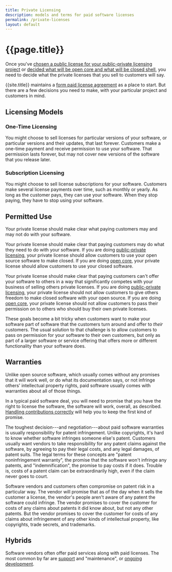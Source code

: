 ```yaml
---
title: Private Licensing
description: models and terms for paid software licenses
permalink: /private-licenses
layout: default
---
```


# {{page.title}}

Once you've [chosen a public license for your public-private licensing project](/public-private/public-licenses) or [decided what will be open core and what will be closed shell](/open-core/allocation),  you need to decide what the private licenses that you sell to customers will say.

{{site.title}} maintains a [form paid license agreement](/forms/license) as a place to start.  But there are a few decisions you need to make, with your particular project and customers in mind.

## Licensing Models

### One-Time Licensing

You might choose to sell licenses for particular versions of your software, or particular versions and their updates, that last forever.  Customers make a one-time payment and receive permission to use your software.  That permission lasts forever, but may not cover new versions of the software that you release later.

### Subscription Licensing

You might choose to sell license subscriptions for your software.  Customers make several license payments over time, such as monthly or yearly.  As long as the customer pays, they can use your software.  When they stop paying, they have to stop using your software.

## Permitted Use

Your private license should make clear what paying customers may and may not do with your software.

Your private license should make clear that paying customers may do what they need to do with your software.  If you are doing [public-private licensing](/public-private/indies), your private license should allow customers to use your open source software to make closed.  If you are doing [open core](/open-core/indies), your private license should allow customers to use your closed software.

Your private license should make clear that paying customers can't offer your software to others in a way that significantly competes with your business of selling others private licenses.  If you are doing [public-private licensing](/public-private/indies), your private license should not allow customers to give others freedom to make closed software with your open source.  If you are doing [open core](/open-core/indies), your private license should not allow customers to pass their permission on to others who should buy their own private licenses.

These goals become a bit tricky when customers want to make your software part of software that the customers turn around and offer to _their_ customers.  The usual solution to that challenge is to allow customers to pass on permission for your software to their own customers, but only as part of a larger software or service offering that offers more or different functionality than your software does.

## Warranties

Unlike open source software, which usually comes without any promises that it will work well, or do what its documentation says, or not infringe others' intellectual property rights, paid software usually comes with warranties about all of those things.

In a typical paid software deal, you will need to promise that you have the right to license the software, the software will work, overall, as described.  [Handling contributions correctly](/public-private/contributors) will help you to keep the first kind of promise.

The toughest decision---and negotiation---about paid software warranties is usually responsibility for patent infringement.  Unlike copyrights, it's hard to know whether software infringes someone else's patent.  Customers usually want vendors to take responsibility for any patent claims against the software, by agreeing to pay their legal costs, and any legal damages, of patent suits.  The legal terms for these concepts are "patent noninfringement warranty", the promise that the software won't infringe any patents, and "indemnification", the promise to pay costs if it does.  Trouble is, costs of a patent claim can be extraordinarily high, even if the claim never goes to court.

Software vendors and customers often compromise on patent risk in a particular way.  The vendor will promise that as of the day when it sells the customer a license, the vendor's people aren't aware of any patent the software could infringe.  The vendor promises to cover the customer for costs of any claims about patents it did know about, but not any other patents.  But the vendor promises to cover the customer for costs of any claims about infringement of any other kinds of intellectual property, like copyrights, trade secrets, and trademarks.

## Hybrids

Software vendors often offer paid services along with paid licenses.  The most common by far are [support](/paid-support) and "maintenance", or [ongoing development](/paid-development).
